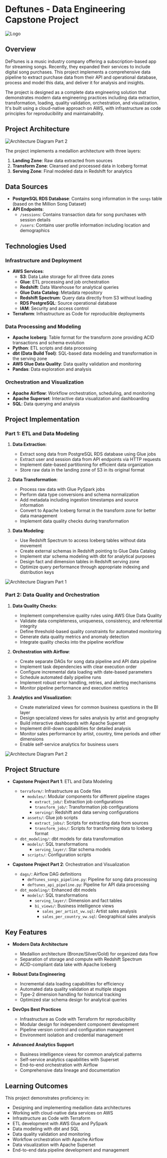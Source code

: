 # Deftunes - Data Engineering Capstone Project

![Logo](logo.png)

## Overview
DeFtunes is a music industry company offering a subscription-based app for streaming songs. Recently, they expanded their services to include digital song purchases. This project implements a comprehensive data pipeline to extract purchase data from their API and operational database, process and model this data, and deliver it for analysis and insights.

The project is designed as a complete data engineering solution that demonstrates modern data engineering practices including data extraction, transformation, loading, quality validation, orchestration, and visualization. It's built using a cloud-native approach on AWS, with infrastructure as code principles for reproducibility and maintainability.

## Project Architecture

![Architecture Diagram Part 2](Capstone%20Project%20Part%202/images/Capstone-diagram2.png)

The project implements a medallion architecture with three layers:
1. **Landing Zone**: Raw data extracted from sources
2. **Transform Zone**: Cleansed and processed data in Iceberg format
3. **Serving Zone**: Final modeled data in Redshift for analytics

## Data Sources
- **PostgreSQL RDS Database**: Contains song information in the `songs` table (based on the Million Song Dataset)
- **API Endpoints**:
  - `/sessions`: Contains transaction data for song purchases with session details
  - `/users`: Contains user profile information including location and demographics

## Technologies Used

### Infrastructure and Deployment
- **AWS Services**:
  - **S3**: Data Lake storage for all three data zones
  - **Glue**: ETL processing and job orchestration
  - **Redshift**: Data Warehouse for analytical queries
  - **Glue Data Catalog**: Metadata repository
  - **Redshift Spectrum**: Query data directly from S3 without loading
  - **RDS PostgreSQL**: Source operational database
  - **IAM**: Security and access control
- **Terraform**: Infrastructure as Code for reproducible deployments

### Data Processing and Modeling
- **Apache Iceberg**: Table format for the transform zone providing ACID transactions and schema evolution
- **Python**: ETL scripts and data processing
- **dbt (Data Build Tool)**: SQL-based data modeling and transformation in the serving zone
- **AWS Glue Data Quality**: Data quality validation and monitoring
- **Pandas**: Data exploration and analysis

### Orchestration and Visualization
- **Apache Airflow**: Workflow orchestration, scheduling, and monitoring
- **Apache Superset**: Interactive data visualization and dashboarding
- **SQL**: Data querying and analysis

## Project Implementation

### Part 1: ETL and Data Modeling
1. **Data Extraction**:
   - Extract song data from PostgreSQL RDS database using Glue jobs
   - Extract user and session data from API endpoints via HTTP requests
   - Implement date-based partitioning for efficient data organization
   - Store raw data in the landing zone of S3 in its original format

2. **Data Transformation**:
   - Process raw data with Glue PySpark jobs
   - Perform data type conversions and schema normalization
   - Add metadata including ingestion timestamps and source information
   - Convert to Apache Iceberg format in the transform zone for better data management
   - Implement data quality checks during transformation

3. **Data Modeling**:
   - Use Redshift Spectrum to access Iceberg tables without data movement
   - Create external schemas in Redshift pointing to Glue Data Catalog
   - Implement star schema modeling with dbt for analytical purposes
   - Design fact and dimension tables in Redshift serving zone
   - Optimize query performance through appropriate indexing and distribution keys

![Architecture Diagram Part 1](Capstone%20Project%20Part%201/images/Capstone-diagram.png)

### Part 2: Data Quality and Orchestration
1. **Data Quality Checks**:
   - Implement comprehensive quality rules using AWS Glue Data Quality
   - Validate data completeness, uniqueness, consistency, and referential integrity
   - Define threshold-based quality constraints for automated monitoring
   - Generate data quality metrics and anomaly detection
   - Integrate quality checks into the pipeline workflow

2. **Orchestration with Airflow**:
   - Create separate DAGs for song data pipeline and API data pipeline
   - Implement task dependencies with clear execution order
   - Configure incremental data loading with date-based parameters
   - Schedule automated daily pipeline runs
   - Implement robust error handling, retries, and alerting mechanisms
   - Monitor pipeline performance and execution metrics

3. **Analytics and Visualization**:
   - Create materialized views for common business questions in the BI layer
   - Design specialized views for sales analysis by artist and geography
   - Build interactive dashboards with Apache Superset
   - Implement drill-down capabilities for detailed analysis
   - Monitor sales performance by artist, country, time periods and other dimensions
   - Enable self-service analytics for business users

![Architecture Diagram Part 2](Capstone%20Project%20Part%202/images/Capstone-diagram2.png)

## Project Structure
- **Capstone Project Part 1**: ETL and Data Modeling
  - `terraform/`: Infrastructure as Code files
    - `modules/`: Modular components for different pipeline stages
      - `extract_job/`: Extraction job configurations
      - `transform_job/`: Transformation job configurations
      - `serving/`: Redshift and data serving configurations
    - `assets/`: Glue job scripts
      - `extract_jobs/`: Scripts for extracting data from sources
      - `transform_jobs/`: Scripts for transforming data to Iceberg format
  - `dbt_modeling/`: dbt models for data transformation
    - `models/`: SQL transformations
      - `serving_layer/`: Star schema models
    - `scripts/`: Configuration scripts

- **Capstone Project Part 2**: Orchestration and Visualization
  - `dags/`: Airflow DAG definitions
    - `deftunes_songs_pipeline.py`: Pipeline for song data processing
    - `deftunes_api_pipeline.py`: Pipeline for API data processing
  - `dbt_modeling/`: Enhanced dbt models
    - `models/`: SQL transformations
      - `serving_layer/`: Dimension and fact tables
      - `bi_views/`: Business intelligence views
        - `sales_per_artist_vw.sql`: Artist sales analysis
        - `sales_per_country_vw.sql`: Geographical sales analysis

## Key Features
- **Modern Data Architecture**
  - Medallion architecture (Bronze/Silver/Gold) for organized data flow
  - Separation of storage and compute with Redshift Spectrum
  - ACID-compliant data lake with Apache Iceberg
  
- **Robust Data Engineering**
  - Incremental data loading capabilities for efficiency
  - Automated data quality validation at multiple stages
  - Type-2 dimension handling for historical tracking
  - Optimized star schema design for analytical queries
  
- **DevOps Best Practices**
  - Infrastructure as Code with Terraform for reproducibility
  - Modular design for independent component development
  - Pipeline version control and configuration management
  - Environment isolation and credential management
  
- **Advanced Analytics Support**
  - Business intelligence views for common analytical patterns
  - Self-service analytics capabilities with Superset
  - End-to-end orchestration with Airflow
  - Comprehensive data lineage and documentation

## Learning Outcomes
This project demonstrates proficiency in:
- Designing and implementing medallion data architectures
- Working with cloud-native data services on AWS
- Infrastructure as Code with Terraform
- ETL development with AWS Glue and PySpark
- Data modeling with dbt and SQL
- Data quality validation and monitoring
- Workflow orchestration with Apache Airflow
- Data visualization with Apache Superset
- End-to-end data pipeline development and management

